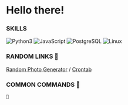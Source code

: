 # Hello there!

### SKILLS

![Python3](https://img.shields.io/badge/OpenCV-4.2.2-green) ![JavaScript](https://img.shields.io/badge/ffmpeg-4.2.2-green) ![PostgreSQL](https://img.shields.io/badge/ffmpeg-4.2.2-green) ![Linux](https://img.shields.io/badge/ffmpeg-4.2.2-green)

### RANDOM LINKS 🔗

[Random Photo Generator](https://picsum.photos/) / [Crontab](https://crontab.guru/#0_0_*_*_0)

### COMMON COMMANDS 🤖

`🤖`
